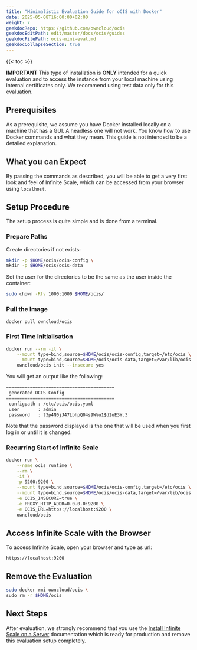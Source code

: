 ```yaml
---
title: "Minimalistic Evaluation Guide for oCIS with Docker"
date: 2025-05-08T16:00:00+02:00
weight: 7
geekdocRepo: https://github.com/owncloud/ocis
geekdocEditPath: edit/master/docs/ocis/guides
geekdocFilePath: ocis-mini-eval.md
geekdocCollapseSection: true
---
```


{{< toc >}}

**IMPORTANT** This type of installation is **ONLY** intended for a quick evaluation and to access the instance from your local machine using internal certificates only. We recommend using test data only for this evaluation.

## Prerequisites

As a prerequisite, we assume you have Docker installed locally on a machine that has a GUI. A headless one will not work. You know how to use Docker commands and what they mean. This guide is not intended to be a detailed explanation.

## What you can Expect

By passing the commands as described, you will be able to get a very first look and feel of Infinite Scale, which can be accessed from your browser using `localhost`.

## Setup Procedure

The setup process is quite simple and is done from a terminal.

### Prepare Paths

Create directories if not exists:

```bash
mkdir -p $HOME/ocis/ocis-config \
mkdir -p $HOME/ocis/ocis-data
```

Set the user for the directories to be the same as the user inside the container:

```bash
sudo chown -Rfv 1000:1000 $HOME/ocis/
```

### Pull the Image

```bash
docker pull owncloud/ocis
```

### First Time Initialisation

```bash
docker run --rm -it \
    --mount type=bind,source=$HOME/ocis/ocis-config,target=/etc/ocis \
    --mount type=bind,source=$HOME/ocis/ocis-data,target=/var/lib/ocis \
    owncloud/ocis init --insecure yes
```

You will get an output like the following:

```txt {hl_lines=[6]}
=========================================
 generated OCIS Config
=========================================
 configpath : /etc/ocis/ocis.yaml
 user       : admin
 password   : t3p4N0jJ47LbhpQ04s9W%u1$d2uE3Y.3
```

Note that the password displayed is the one that will be used when you first log in or until it is changed.

### Recurring Start of Infinite Scale

```bash
docker run \
    --name ocis_runtime \
    --rm \
    -it \
    -p 9200:9200 \
    --mount type=bind,source=$HOME/ocis/ocis-config,target=/etc/ocis \
    --mount type=bind,source=$HOME/ocis/ocis-data,target=/var/lib/ocis \
    -e OCIS_INSECURE=true \
    -e PROXY_HTTP_ADDR=0.0.0.0:9200 \
    -e OCIS_URL=https://localhost:9200 \
    owncloud/ocis
```

## Access Infinite Scale with the Browser

To access Infinite Scale, open your browser and type as url:

```
https://localhost:9200
```

## Remove the Evaluation

```bash
sudo docker rmi owncloud/ocis \
sudo rm -r $HOME/ocis
```

## Next Steps

After evaluation, we strongly recommend that you use the [Install Infinite Scale on a Server](https://doc.owncloud.com/ocis/next/depl-examples/ubuntu-compose/ubuntu-compose-prod.html) documentation which is ready for production and remove this evaluation setup completely.
